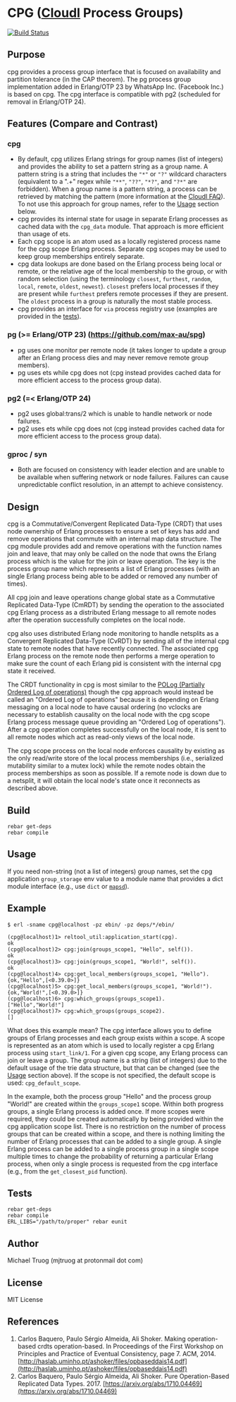 # CPG ([CloudI](https://cloudi.org) Process Groups)

[![Build Status](https://secure.travis-ci.org/okeuday/cpg.png?branch=master)](http://travis-ci.org/okeuday/cpg)

## Purpose

cpg provides a process group interface that is focused on
availability and partition tolerance (in the CAP theorem).
The pg process group implementation added in Erlang/OTP 23 by
WhatsApp Inc. (Facebook Inc.) is based on cpg.
The cpg interface is compatible with pg2
(scheduled for removal in Erlang/OTP 24).

## Features (Compare and Contrast)

### cpg

* By default, cpg utilizes Erlang strings for group names (list of integers) and provides the ability to set a pattern string as a group name.  A pattern string is a string that includes the `"*"` or `"?"` wildcard characters (equivalent to a ".+" regex while `"**"`, `"??"`, `"*?"`, and `"?*"` are forbidden).  When a group name is a pattern string, a process can be retrieved by matching the pattern (more information at the [CloudI FAQ](https://cloudi.org/faq.html#4_URLregex)).  To not use this approach for group names, refer to the [Usage](#usage) section below.
* cpg provides its internal state for usage in separate Erlang processes as cached data with the `cpg_data` module.  That approach is more efficient than usage of ets.
* Each cpg scope is an atom used as a locally registered process name for the cpg scope Erlang process.  Separate cpg scopes may be used to keep group memberships entirely separate.
* cpg data lookups are done based on the Erlang process being local or remote, or the relative age of the local membership to the group, or with random selection (using the terminology `closest`, `furthest`, `random`, `local`, `remote`, `oldest`, `newest`).  `closest` prefers local processes if they are present while `furthest` prefers remote processes if they are present.  The `oldest` process in a group is naturally the most stable process.
* cpg provides an interface for `via` process registry use (examples are provided in the [tests](https://github.com/okeuday/cpg/blob/master/test/cpg_tests.erl)).

### pg (>= Erlang/OTP 23) (https://github.com/max-au/spg)

* pg uses one monitor per remote node (it takes longer to update a group after an Erlang process dies and may never remove remote group members).
* pg uses ets while cpg does not (cpg instead provides cached data for more efficient access to the process group data).

### pg2 (=< Erlang/OTP 24)

* pg2 uses global:trans/2 which is unable to handle network or node failures.
* pg2 uses ets while cpg does not (cpg instead provides cached data for more efficient access to the process group data).

### gproc / syn

* Both are focused on consistency with leader election and are unable to be available when suffering network or node failures.  Failures can cause unpredictable conflict resolution, in an attempt to achieve consistency.

## Design

cpg is a Commutative/Convergent Replicated Data-Type (CRDT) that uses
node ownership of Erlang processes to ensure a set of keys has
add and remove operations that commute with an internal map data structure.
The cpg module provides add and remove operations with the function names
join and leave, that may only be called on the node that owns the
Erlang process which is the value for the join or leave operation.
The key is the process group name which represents a list of Erlang processes
(with an single Erlang process being able to be added or removed any
number of times).

All cpg join and leave operations change global state as a
Commutative Replicated Data-Type (CmRDT) by sending the operation to the
associated cpg Erlang process as a distributed Erlang message to all remote
nodes after the operation successfully completes on the local node.

cpg also uses distributed Erlang node monitoring to handle netsplits as a
Convergent Replicated Data-Type (CvRDT) by sending all of the internal
cpg state to remote nodes that have recently connected.  The associated
cpg Erlang process on the remote node then performs a merge operation to
make sure the count of each Erlang pid is consistent with the internal
cpg state it received.

The CRDT functionality in cpg is most similar to the
[POLog (Partially Ordered Log of operations)](#references)
though the cpg approach would instead be called an
"Ordered Log of operations" because it is depending on Erlang messaging on
a local node to have causal ordering (no vclocks are necessary to establish
causality on the local node with the cpg scope Erlang process message queue
providing an "Ordered Log of operations").  After a cpg operation
completes successfully on the local node, it is sent to all remote nodes which
act as read-only views of the local node.

The cpg scope process on the local node enforces causality by existing as the
only read/write store of the local process memberships (i.e., serialized
mutability similar to a mutex lock) while the remote nodes obtain the
process memberships as soon as possible.  If a remote node is down due to a
netsplit, it will obtain the local node's state once it reconnects as
described above.

## Build

    rebar get-deps
    rebar compile

## Usage

If you need non-string (not a list of integers) group names,
set the cpg application `group_storage` env value to a module name that
provides a dict module interface
(e.g., use `dict` or [`mapsd`](https://github.com/okeuday/mapsd)).

## Example

    $ erl -sname cpg@localhost -pz ebin/ -pz deps/*/ebin/
    
    (cpg@localhost)1> reltool_util:application_start(cpg).
    ok
    (cpg@localhost)2> cpg:join(groups_scope1, "Hello", self()).
    ok
    (cpg@localhost)3> cpg:join(groups_scope1, "World!", self()).
    ok
    (cpg@localhost)4> cpg:get_local_members(groups_scope1, "Hello").
    {ok,"Hello",[<0.39.0>]}
    (cpg@localhost)5> cpg:get_local_members(groups_scope1, "World!").
    {ok,"World!",[<0.39.0>]}
    (cpg@localhost)6> cpg:which_groups(groups_scope1).
    ["Hello","World!"]
    (cpg@localhost)7> cpg:which_groups(groups_scope2).
    []

What does this example mean?  The cpg interface allows you to define groups of
Erlang processes and each group exists within a scope.  A scope is represented
as an atom which is used to locally register a cpg Erlang process using
`start_link/1`.  For a given cpg scope, any Erlang process can join or leave
a group.  The group name is a string (list of integers) due to the default
usage of the trie data structure, but that can be changed
(see the [Usage](#usage) section above).  If the scope is not specified, the default
scope is used: `cpg_default_scope`.

In the example, both the process group "Hello" and the process group "World!"
are created within the `groups_scope1` scope.  Within both progress groups,
a single Erlang process is added once.  If more scopes were required, they
could be created automatically by being provided within the cpg application
scope list.  There is no restriction on the number of process groups that
can be created within a scope, and there is nothing limiting the number
of Erlang processes that can be added to a single group.  A single Erlang
process can be added to a single process group in a single scope multiple times
to change the probability of returning a particular Erlang process, when
only a single process is requested from the cpg interface (e.g., from
the `get_closest_pid` function).
    
## Tests

    rebar get-deps
    rebar compile
    ERL_LIBS="/path/to/proper" rebar eunit

## Author

Michael Truog (mjtruog at protonmail dot com)

## License

MIT License

## References

1. Carlos Baquero, Paulo Sérgio Almeida, Ali Shoker.  Making operation-based crdts operation-based. In Proceedings of the First Workshop on Principles and Practice of Eventual Consistency, page 7. ACM, 2014. [http://haslab.uminho.pt/ashoker/files/opbaseddais14.pdf](http://haslab.uminho.pt/ashoker/files/opbaseddais14.pdf)
1. Carlos Baquero, Paulo Sérgio Almeida, Ali Shoker.  Pure Operation-Based Replicated Data Types. 2017. [https://arxiv.org/abs/1710.04469](https://arxiv.org/abs/1710.04469)

